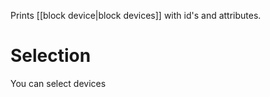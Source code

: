 Prints [[block device|block devices]] with id's and attributes.

# Selection

You can select devices

